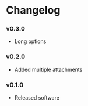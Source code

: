 # Changelog

### v0.3.0

* Long options

### v0.2.0

* Added multiple attachments

### v0.1.0

* Released software

